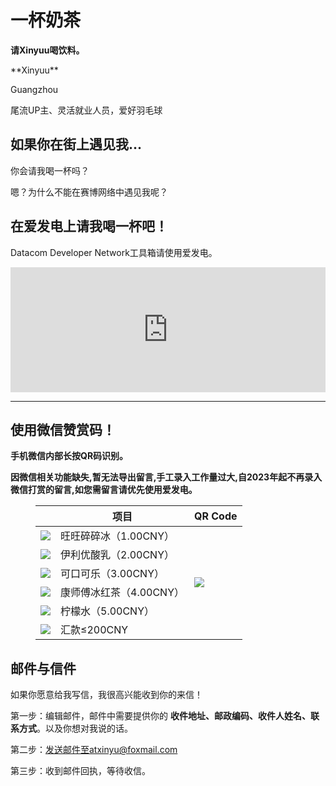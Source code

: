 # 一杯奶茶

**请Xinyuu喝饮料。**

<div style={{textAlign: 'center'}}>
**Xinyuu**

Guangzhou

尾流UP主、灵活就业人员，爱好羽毛球
</div>

## 如果你在街上遇见我...

你会请我喝一杯吗？

嗯？为什么不能在赛博网络中遇见我呢？

## 在爱发电上请我喝一杯吧！

Datacom Developer Network工具箱请使用爱发电。

<iframe id="afdian_leaflet_{1}" src="https://afdian.com/leaflet?slug=xinyuu" width="100%" scrolling="no" height="200" frameborder="0"></iframe><script>document.body.clientWidth< 700 ? document.getElementById("afdian_leaflet_{1}").width = "100%" : document.getElementById("afdian_leaflet_{1}").width = "640"</script>

****

## 使用微信赞赏码！

**手机微信内部长按QR码识别。**

**因微信相关功能缺失,暂无法导出留言,手工录入工作量过大,自2023年起不再录入微信打赏的留言,如您需留言请优先使用爱发电。**

<figure class='table-figure'><table><thead><tr><th></th><th>项目</th><th>QR Code</th></tr></thead><tbody><tr><td><img src="https://static.cocomoe.cn/static/cocomoe/pay/1.webp"></img></td><td>旺旺碎碎冰（1.00CNY）</td><td rowspan="6"><img src="https://static.cocomoe.cn/static/cocomoe/pay/qrcode.webp"></img></td></tr><tr><td><img src="https://static.cocomoe.cn/static/cocomoe/pay/2.webp"></img></td><td>伊利优酸乳（2.00CNY）</td></tr><tr><td><img src="https://static.cocomoe.cn/static/cocomoe/pay/3.webp"></img></td><td>可口可乐（3.00CNY）</td></tr><tr><td><img src="https://static.cocomoe.cn/static/cocomoe/pay/4.webp"></img></td><td>康师傅冰红茶（4.00CNY）</td></tr><tr><td><img src="https://static.cocomoe.cn/static/cocomoe/pay/5.webp"></img></td><td>柠檬水（5.00CNY）</td></tr><tr><td><img src="https://static.cocomoe.cn/static/cocomoe/pay/more.webp"></img></td><td>汇款≤200CNY</td></tr></tbody></table></figure>



## 邮件与信件

如果你愿意给我写信，我很高兴能收到你的来信！

第一步：编辑邮件，邮件中需要提供你的 **收件地址、邮政编码、收件人姓名、联系方式**。以及你想对我说的话。

第二步：发送邮件至atxinyu@foxmail.com

第三步：收到邮件回执，等待收信。
